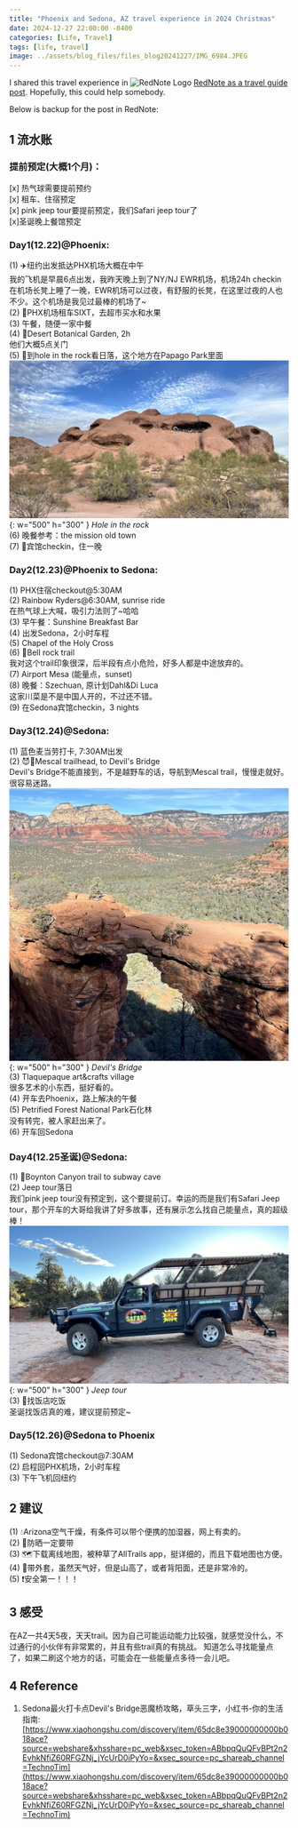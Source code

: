 ```yaml
---
title: "Phoenix and Sedona, AZ travel experience in 2024 Christmas"
date: 2024-12-27 22:00:00 -0400
categories: [Life, Travel]
tags: [life, travel]
image: ../assets/blog_files/files_blog20241227/IMG_6984.JPEG
---
```


I shared this travel experience in <span><img src="https://upload.wikimedia.org/wikipedia/commons/thumb/c/c1/XiaohongshuLOGO.svg/512px-XiaohongshuLOGO.svg.png" alt="RedNote Logo" style="width: 20px; height: 20px;"></span> [RedNote as a travel guide post](https://www.xiaohongshu.com/discovery/item/6770486b000000000901699d?source=webshare&xhsshare=pc_web&xsec_token=ABYJwKkar-FcqNZocrAta0-D_KnYYA1ePeQWorz4yenaY=&xsec_source=pc_share). Hopefully, this could help somebody.

Below is backup for the post in RedNote: 

## 1 流水账

### 提前预定(大概1个月)：  
[x] 热气球需要提前预约  
[x] 租车、住宿预定  
[x] pink jeep tour要提前预定，我们Safari jeep tour了  
[x]圣诞晚上餐馆预定

### Day1(12.22)@Phoenix:

(1) ✈️纽约出发抵达PHX机场大概在中午  
我的飞机是早晨6点出发，我昨天晚上到了NY/NJ EWR机场，机场24h checkin在机场长凳上睡了一晚，EWR机场可以过夜，有舒服的长凳，在这里过夜的人也不少。这个机场是我见过最棒的机场了~  
(2) 🚙PHX机场租车SIXT，去超市买水和水果  
(3) 午餐，随便一家中餐  
(4) 🌵Desert Botanical Garden, 2h  
    他们大概5点关门  
(5) 🌄到hole in the rock看日落，这个地方在Papago Park里面  
![alt text](../assets/blog_files/files_blog20241227/IMG_6890.JPEG){: w="500" h="300" }
_Hole in the rock_  
(6) 晚餐参考：the mission old town  
(7) 🏨宾馆checkin，住一晚  

### Day2(12.23)@Phoenix to Sedona: 

(1) PHX住宿checkout@5:30AM  
(2) Rainbow Ryders@6:30AM, sunrise ride   
    在热气球上大喊，吸引力法则了~哈哈  
(3) 早午餐：Sunshine Breakfast Bar  
(4) 出发Sedona，2小时车程  
(5) Chapel of the Holy Cross  
(6) 🧗Bell rock trail  
    我对这个trail印象很深，后半段有点小危险，好多人都是中途放弃的。  
(7) Airport Mesa (能量点，sunset)   
(8) 晚餐：Szechuan, 原计划Dahl&Di Luca  
    这家川菜是不是中国人开的，不过还不错。  
(9) 在Sedona宾馆checkin，3 nights  

### Day3(12.24)@Sedona: 
(1) 蓝色麦当劳打卡, 7:30AM出发  
(2) 😈🧗Mescal trailhead, to Devil's Bridge  
Devil's Bridge不能直接到，不是越野车的话，导航到Mescal trail，慢慢走就好。很容易迷路。  
![alt text](../assets/blog_files/files_blog20241227/IMG_6984.JPEG){: w="500" h="300" }
_Devil's Bridge_  
(3) Tlaquepaque art&crafts village  
很多艺术的小东西，挺好看的。  
(4) 开车去Phoenix，路上解决的午餐  
(5) Petrified Forest National Park石化林  
    没有转完，被人家赶出来了。  
(6) 开车回Sedona

### Day4(12.25圣诞)@Sedona:
(1) 🧗Boynton Canyon trail to subway cave   
(2) Jeep tour落日  
我们pink jeep tour没有预定到，这个要提前订。幸运的而是我们有Safari Jeep tour，那个开车的大哥给我讲了好多故事，还有展示怎么找自己能量点，真的超级棒！ 
![alt text](../assets/blog_files/files_blog20241227/IMG_7106.JPEG){: w="500" h="300" }
_Jeep tour_  
(3) 🍚找饭店吃饭  
圣诞找饭店真的难，建议提前预定~

### Day5(12.26)@Sedona to Phoenix
(1) Sedona宾馆checkout@7:30AM  
(2) 启程回PHX机场，2小时车程  
(3) 下午飞机回纽约  

## 2 建议
(1) 💧Arizona空气干燥，有条件可以带个便携的加湿器，网上有卖的。  
(2) 🧴防晒一定要带  
(3) 🗺️下载离线地图，被种草了AllTrails app，挺详细的，而且下载地图也方便。  
(4) 🥶带外套，虽然天气好，但是山高了，或者背阳面，还是非常冷的。  
(5) ❗安全第一！！！

## 3 感受
在AZ一共4天5夜，天天trail。因为自己可能运动能力比较强，就感觉没什么，不过通行的小伙伴有非常累的，并且有些trail真的有挑战。
知道怎么寻找能量点了，如果二刷这个地方的话，可能会在一些能量点多待一会儿吧。

## 4 Reference
1. Sedona最火打卡点Devil's Bridge恶魔桥攻略，草头三字，小红书-你的生活指南: [https://www.xiaohongshu.com/discovery/item/65dc8e39000000000b018ace?source=webshare&xhsshare=pc_web&xsec_token=ABbpqQuQFvBPt2n2EvhkNfiZ60RFGZNj_jYcUrD0iPyYo=&xsec_source=pc_shareab_channel=TechnoTim](https://www.xiaohongshu.com/discovery/item/65dc8e39000000000b018ace?source=webshare&xhsshare=pc_web&xsec_token=ABbpqQuQFvBPt2n2EvhkNfiZ60RFGZNj_jYcUrD0iPyYo=&xsec_source=pc_shareab_channel=TechnoTim)


